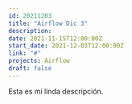 ```yaml
---
id: 20211203
title: "Airflow Dic 3"
description: 
date: 2021-11-15T12:00:00Z
start_date: 2021-12-03T12:00:00Z
link: "#" 
projects: Airflow
draft: false
---
```


Esta es mi linda descripción.

